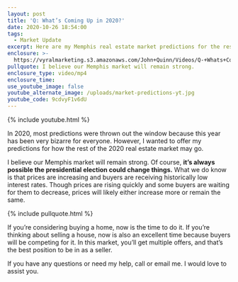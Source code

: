 ```yaml
---
layout: post
title: 'Q: What’s Coming Up in 2020?'
date: 2020-10-26 18:54:00
tags:
  - Market Update
excerpt: Here are my Memphis real estate market predictions for the rest of 2020.
enclosure: >-
  https://vyralmarketing.s3.amazonaws.com/John+Quinn/Videos/Q-+Whats+Coming+Up+in+2020_.mp4
pullquote: I believe our Memphis market will remain strong.
enclosure_type: video/mp4
enclosure_time:
use_youtube_image: false
youtube_alternate_image: /uploads/market-predictions-yt.jpg
youtube_code: 9cdvyF1v6dU
---
```


{% include youtube.html %}

In 2020, most predictions were thrown out the window because this year has been very bizarre for everyone. However, I wanted to offer my predictions for how the rest of the 2020 real estate market may go.&nbsp;

I believe our Memphis market will remain strong. Of course, **it’s always possible the presidential election could change things.** What we do know is that prices are increasing and buyers are receiving historically low interest rates. Though prices are rising quickly and some buyers are waiting for them to decrease, prices will likely either increase more or remain the same.&nbsp;

{% include pullquote.html %}

If you’re considering buying a home, now is the time to do it. If you’re thinking about selling a house, now is also an excellent time because buyers will be competing for it. In this market, you’ll get multiple offers, and that’s the best position to be in as a seller.&nbsp;

If you have any questions or need my help, call or email me. I would love to assist you.
